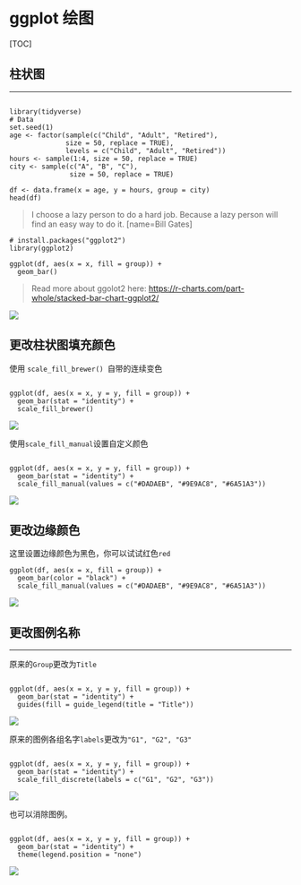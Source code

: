 

# ggplot 绘图


[TOC]



## 柱状图
---

```rust=

library(tidyverse)
# Data 
set.seed(1)
age <- factor(sample(c("Child", "Adult", "Retired"),
              size = 50, replace = TRUE),
              levels = c("Child", "Adult", "Retired"))
hours <- sample(1:4, size = 50, replace = TRUE)
city <- sample(c("A", "B", "C"),
               size = 50, replace = TRUE)

df <- data.frame(x = age, y = hours, group = city)
head(df)
```
> I choose a lazy person to do a hard job. Because a lazy person will find an easy way to do it. [name=Bill Gates]


```ruby=
# install.packages("ggplot2")
library(ggplot2)

ggplot(df, aes(x = x, fill = group)) + 
  geom_bar() 

```

> Read more about ggolot2 here: https://r-charts.com/part-whole/stacked-bar-chart-ggplot2/

![](https://i.imgur.com/kK8ceo8.png)


## 更改柱状图填充颜色


使用  `scale_fill_brewer() `自带的连续变色
```rust=

ggplot(df, aes(x = x, y = y, fill = group)) + 
  geom_bar(stat = "identity") +
  scale_fill_brewer() 

```
![](https://i.imgur.com/mP9VEFz.png)


使用`scale_fill_manual`设置自定义颜色

```rust=

ggplot(df, aes(x = x, y = y, fill = group)) + 
  geom_bar(stat = "identity") +
  scale_fill_manual(values = c("#DADAEB", "#9E9AC8", "#6A51A3")) 

```

![](https://i.imgur.com/eafqVpw.png)


## 更改边缘颜色

这里设置边缘颜色为黑色，你可以试试红色`red`
```rust=
ggplot(df, aes(x = x, fill = group)) + 
  geom_bar(color = "black") +
  scale_fill_manual(values = c("#DADAEB", "#9E9AC8", "#6A51A3")) 
```

![](https://i.imgur.com/C1FYtf2.png)


## 更改图例名称
---
原来的`Group`更改为`Title`

```rust=

ggplot(df, aes(x = x, y = y, fill = group)) + 
  geom_bar(stat = "identity") +
  guides(fill = guide_legend(title = "Title"))

```
![](https://i.imgur.com/GpJSAX2.png)


原来的图例各组名字`labels`更改为`"G1", "G2", "G3"`

```rust=

ggplot(df, aes(x = x, y = y, fill = group)) + 
  geom_bar(stat = "identity") +
  scale_fill_discrete(labels = c("G1", "G2", "G3")) 

```

![](https://i.imgur.com/8IBYMFz.png)


也可以消除图例。

```rust=

ggplot(df, aes(x = x, y = y, fill = group)) + 
  geom_bar(stat = "identity") +
  theme(legend.position = "none")

```

![](https://i.imgur.com/ujR84Hp.png)

